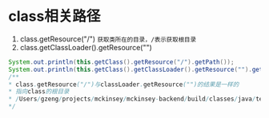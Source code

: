 # class相关路径

1. class.getResource("/")   `获取类所在的目录，/表示获取根目录`
2. class.getClassLoader().getResource("")

``` java
System.out.println(this.getClass().getResource("/").getPath());
System.out.println(this.getClass().getClassLoader().getResource("").getPath());
/**
* class.getResource("/")与classLoader.getResource("")的结果是一样的
* 指向class的根目录
* /Users/gzeng/projects/mckinsey/mckinsey-backend/build/classes/java/test/
*/

  

```



